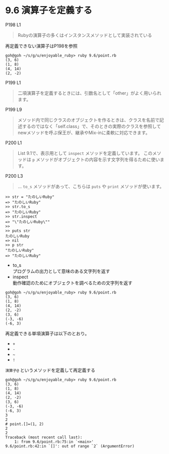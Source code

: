 # 9.6 演算子を定義する

P198 L1

> Rubyの演算子の多くはインスタンスメソッドとして実装されている

再定義できない演算子はP198を参照

```
goh@goh ~/s/g/u/enjoyable_ruby> ruby 9.6/point.rb
(3, 6)
(1, 8)
(4, 14)
(2, -2)
```

P199 L1

> 二項演算子を定義するときには、引数名として「other」がよく用いられます。

P199 L9

> メソッド内で同じクラスのオブジェクトを作るときは、クラスを名前で記述するのではなく「self.class」で、そのときの実際のクラスを参照してnewメソッドを呼ぶ保王が、継承やMix-inに柔軟に対応できます。

P200 L1

> List 9.1で、表示用として `inspect` メソッドを定義しています。
> このメソッドは `p` メソッドがオブジェクトの内容を示す文字列を得るために使います。

P200 L3

> … `to_s` メソッドがあって、こちらは `puts` や `print` メソッドが使います。

```
>> str = "たのしいRuby"
=> "たのしいRuby"
>> str.to_s
=> "たのしいRuby"
>> str.inspect
=> "\"たのしいRuby\""
>> 
>> puts str
たのしいRuby
=> nil
>> p str
"たのしいRuby"
=> "たのしいRuby"
```

- to_s  
  プログラムの出力として意味のある文字列を返す
- inspect  
  動作確認のためにオブジェクトを調べるための文字列を返す

```
goh@goh ~/s/g/u/enjoyable_ruby> ruby 9.6/point.rb
(3, 6)
(1, 8)
(4, 14)
(2, -2)
(3, 6)
(-3, -6)
(-6, 3)
```

再定義できる単項演算子は以下のとおり。
- `+`
- `-`
- `~`
- `!`

`演算子@` というメソッドを定義して再定義する

```
goh@goh ~/s/g/u/enjoyable_ruby> ruby 9.6/point.rb
(3, 6)
(1, 8)
(4, 14)
(2, -2)
(3, 6)
(-3, -6)
(-6, 3)
3
2
# point.[]=(1, 2)
2
2
Traceback (most recent call last):
	1: from 9.6/point.rb:75:in `<main>'
9.6/point.rb:42:in `[]': out of range `2` (ArgumentError)
```

